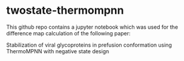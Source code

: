 # twostate-thermompnn

This github repo contains a jupyter notebook which was used for the difference map calculation of the following paper:

Stabilization of viral glycoproteins in prefusion conformation using ThermoMPNN with negative state design

